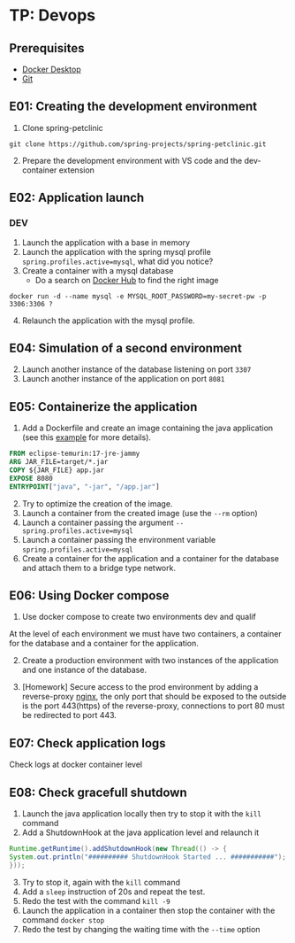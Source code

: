 # TP: Devops
## Prerequisites
- [Docker Desktop](https://www.docker.com/products/docker-desktop/)
- [Git](https://git-scm.com/downloads)
## E01: Creating the development environment
1. Clone spring-petclinic
```shell
git clone https://github.com/spring-projects/spring-petclinic.git
```
2. Prepare the development environment with VS code and the dev-container extension
## E02: Application launch
### DEV
1. Launch the application with a base in memory
2. Launch the application with the spring mysql profile `spring.profiles.active=mysql`, what did you notice?
3. Create a container with a mysql database
   - Do a search on [Docker Hub](https://hub.docker.com/search?q=mysql) to find the right image
```shell
docker run -d --name mysql -e MYSQL_ROOT_PASSWORD=my-secret-pw -p 3306:3306 ?
```
4. Relaunch the application with the mysql profile.

## E04: Simulation of a second environment
2. Launch another instance of the database listening on port `3307`
3. Launch another instance of the application on port `8081`

## E05: Containerize the application

1. Add a Dockerfile and create an image containing the java application (see this [example](https://www.docker.com/blog/9-tips-for-containerizing-your-spring-boot-code/) for more details).

```dockerfile
FROM eclipse-temurin:17-jre-jammy
ARG JAR_FILE=target/*.jar
COPY ${JAR_FILE} app.jar
EXPOSE 8080
ENTRYPOINT["java", "-jar", "/app.jar"]
```
2. Try to optimize the creation of the image.
3. Launch a container from the created image (use the `--rm` option)
4. Launch a container passing the argument `--spring.profiles.active=mysql`
4. Launch a container passing the environment variable `spring.profiles.active=mysql`
6. Create a container for the application and a container for the database and attach them to a bridge type network.


## E06: Using Docker compose
1. Use docker compose to create two environments dev and qualif

At the level of each environment we must have two containers, a container for the database and a container for the application.


2. Create a production environment with two instances of the application and one instance of the database.

3. [Homework] Secure access to the prod environment by adding a reverse-proxy [nginx](https://www.nginx.com), the only port that should be exposed to the outside is the port 443(https) of the reverse-proxy, connections to port 80 must be redirected to port 443.

## E07: Check application logs
Check logs at docker container level


## E08: Check gracefull shutdown
1. Launch the java application locally then try to stop it with the `kill` command
2. Add a ShutdownHook at the java application level and relaunch it
```java
Runtime.getRuntime().addShutdownHook(new Thread(() -> {
System.out.println("########## ShutdownHook Started ... ###########");
}));
```
3. Try to stop it, again with the `kill` command
4. Add a `sleep` instruction of 20s and repeat the test.
4. Redo the test with the command `kill -9`
5. Launch the application in a container then stop the container with the command `docker stop`
6. Redo the test by changing the waiting time with the `--time` option